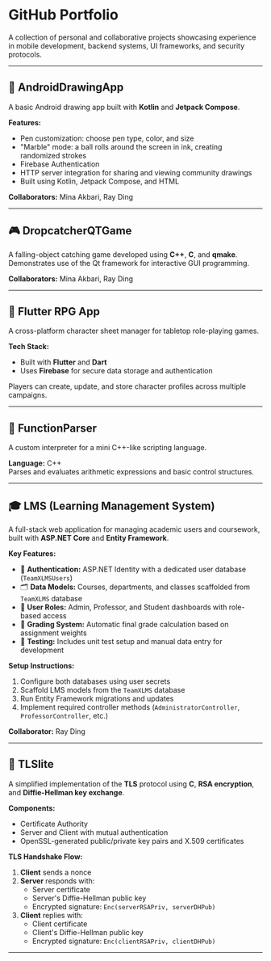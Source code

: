 # GitHub Portfolio

A collection of personal and collaborative projects showcasing experience in mobile development, backend systems, UI frameworks, and security protocols.

---

## 📱 AndroidDrawingApp

A basic Android drawing app built with **Kotlin** and **Jetpack Compose**.

**Features:**
- Pen customization: choose pen type, color, and size  
- "Marble" mode: a ball rolls around the screen in ink, creating randomized strokes  
- Firebase Authentication  
- HTTP server integration for sharing and viewing community drawings  
- Built using Kotlin, Jetpack Compose, and HTML  

**Collaborators:** Mina Akbari, Ray Ding

---

## 🎮 DropcatcherQTGame

A falling-object catching game developed using **C++**, **C**, and **qmake**.  
Demonstrates use of the Qt framework for interactive GUI programming.

**Collaborators:** Mina Akbari, Ray Ding

---

## 🧙 Flutter RPG App

A cross-platform character sheet manager for tabletop role-playing games.

**Tech Stack:**
- Built with **Flutter** and **Dart**  
- Uses **Firebase** for secure data storage and authentication  

Players can create, update, and store character profiles across multiple campaigns.

---

## 🧮 FunctionParser

A custom interpreter for a mini C++-like scripting language.

**Language:** C++  
Parses and evaluates arithmetic expressions and basic control structures.

---

## 🎓 LMS (Learning Management System)

A full-stack web application for managing academic users and coursework, built with **ASP.NET Core** and **Entity Framework**.

**Key Features:**
- 🔐 **Authentication:** ASP.NET Identity with a dedicated user database (`TeamXLMSUsers`)  
- 🗂️ **Data Models:** Courses, departments, and classes scaffolded from `TeamXLMS` database  
- 👥 **User Roles:** Admin, Professor, and Student dashboards with role-based access  
- 🧮 **Grading System:** Automatic final grade calculation based on assignment weights  
- 🧪 **Testing:** Includes unit test setup and manual data entry for development  

**Setup Instructions:**
1. Configure both databases using user secrets  
2. Scaffold LMS models from the `TeamXLMS` database  
3. Run Entity Framework migrations and updates  
4. Implement required controller methods (`AdministratorController`, `ProfessorController`, etc.)

**Collaborator:** Ray Ding

---

## 🔐 TLSlite

A simplified implementation of the **TLS** protocol using **C**, **RSA encryption**, and **Diffie-Hellman key exchange**.

**Components:**
- Certificate Authority  
- Server and Client with mutual authentication  
- OpenSSL-generated public/private key pairs and X.509 certificates  

**TLS Handshake Flow:**
1. **Client** sends a nonce  
2. **Server** responds with:
   - Server certificate  
   - Server's Diffie-Hellman public key  
   - Encrypted signature: `Enc(serverRSAPriv, serverDHPub)`  
3. **Client** replies with:
   - Client certificate  
   - Client's Diffie-Hellman public key  
   - Encrypted signature: `Enc(clientRSAPriv, clientDHPub)`  

---

